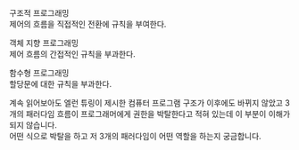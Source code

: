 구조적 프로그래밍   
제어의 흐름을 직접적인 전환에 규칙을 부여한다.   

객체 지향 프로그래밍   
제어 흐름의 간접적인 규칙을 부과한다.   

함수형 프로그래밍   
할당문에 대한 규칙을 부과한다.   

계속 읽어보아도 엘런 튜링이 제시한 컴퓨터 프로그램 구조가 이후에도 바뀌지 않았고 3개의 패러다임 흐름이 프로그래머에게 권한을 박탈한다고 적혀 있는데 이 부분이 이해가 되지 않습니다.    
어떤 식으로 박탈을 하고 저 3개의 패러다임이 어떤 역할을 하는지 궁금합니다.
